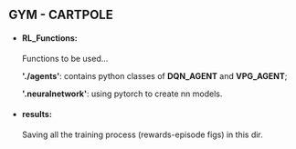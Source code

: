 ## GYM - CARTPOLE

- #### RL_Functions:

  Functions to be used...

  __'./agents'__: contains python classes of __DQN_AGENT__ and __VPG_AGENT__;

  __'.neuralnetwork'__: using pytorch to create nn models.

- #### results:

  Saving all the training process (rewards-episode figs) in this dir.


